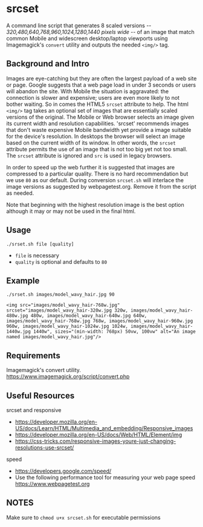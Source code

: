 # srcset
A command line script that generates 8 scaled versions -- *320,480,640,768,960,1024,1280,1440 pixels wide* -- of an image that match common Mobile and widescreen desktop/laptop viewports using Imagemagick's `convert` utility and outputs the needed `<img/>` tag.

## Background and Intro

Images are eye-catching but they are often the largest payload of a web site or page. Google suggests that a web page load in under 3 seconds or users will abandon the site. With Mobile the situation is aggravated: the connection is slower and expensive; users are even more likely to not bother waiting. So in comes the HTML5 `srcset` attribute to help. The html `<img/>` tag takes an optional set of images that are essentially scaled versions of the original. The Mobile or Web browser selects an image given its current width and resolution capabilities. 'srcset' recommends images that don't waste expensive Mobile bandwidth yet provide a image suitable for the device's resolution. In desktops the browser will select an image based on the current width of its window. In other words, the `srcset` attribute permits the use of an image that is not too big yet not too small. The `srcset` attribute is ignored and `src` is used in legacy browsers.

In order to speed up the web further it is suggested that images are compressed to a particular quality. There is no hard recommendation but we use `80` as our default. During conversion `srcset.sh` will interlace the image versions as suggested by webpagetest.org. Remove it from the script as needed.

Note that beginning with the highest resolution image is the best option although it may or may not be used in the final html.

## Usage

`./srset.sh file [quality]`

- `file` is necessary 
- `quality` is optional and defaults to `80`

## Example

`./srset.sh images/model_wavy_hair.jpg 90`

`<img src="images/model_wavy_hair-768w.jpg" srcset="images/model_wavy_hair-320w.jpg 320w, images/model_wavy_hair-480w.jpg 480w, images/model_wavy_hair-640w.jpg 640w, images/model_wavy_hair-768w.jpg 768w, images/model_wavy_hair-960w.jpg 960w, images/model_wavy_hair-1024w.jpg 1024w, images/model_wavy_hair-1440w.jpg 1440w", sizes="(min-width: 768px) 50vw, 100vw" alt="An image named images/model_wavy_hair.jpg"/>`

## Requirements

Imagemagick's convert utility. https://www.imagemagick.org/script/convert.php

## Useful Resources

srcset and responsive
- https://developer.mozilla.org/en-US/docs/Learn/HTML/Multimedia_and_embedding/Responsive_images
- https://developer.mozilla.org/en-US/docs/Web/HTML/Element/img
- https://css-tricks.com/responsive-images-youre-just-changing-resolutions-use-srcset/

speed
- https://developers.google.com/speed/
- Use the following performance tool for measuring your web page speed https://www.webpagetest.org

## NOTES

Make sure to `chmod u+x srcset.sh` for executable permissions
